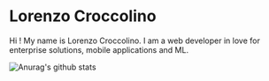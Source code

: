 # Lorenzo Croccolino
Hi ! My name is Lorenzo Croccolino. I am a web developer in love for enterprise solutions, mobile applications and ML.

![Anurag's github stats](https://github-readme-stats.vercel.app/api?username=anuraghazra&show_icons=true)
